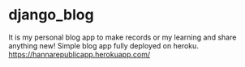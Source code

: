 # django_blog
It is my personal blog app to make records or my learning and share anything new!
Simple blog app fully deployed on heroku. https://hannarepublicapp.herokuapp.com/
